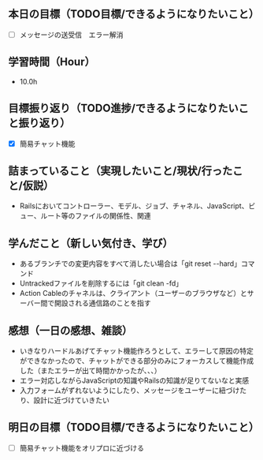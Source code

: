 ## 本日の目標（TODO目標/できるようになりたいこと）
- [ ] メッセージの送受信　エラー解消
　
## 学習時間（Hour）
- 10.0h

## 目標振り返り（TODO進捗/できるようになりたいこと振り返り）
- [x] 簡易チャット機能

##  詰まっていること（実現したいこと/現状/行ったこと/仮説）
- Railsにおいてコントローラー、モデル、ジョブ、チャネル、JavaScript、ビュー、ルート等のファイルの関係性、関連

## 学んだこと（新しい気付き、学び）
- あるブランチでの変更内容をすべて消したい場合は「git reset --hard」コマンド
- Untrackedファイルを削除するには「git clean -fd」
- Action Cableのチャネルは、クライアント（ユーザーのブラウザなど）とサーバー間で開設される通信路のことを指す

## 感想（一日の感想、雑談）
- いきなりハードルあげてチャット機能作ろうとして、エラーして原因の特定ができなかったので、チャットができる部分のみにフォーカスして機能作成した（またエラーが出て時間かかったが、、、）
- エラー対応しながらJavaScriptの知識やRailsの知識が足りてないなと実感
- 入力フォームがずれないようにしたり、メッセージをユーザーに紐づけたり、設計に近づけていきたい

## 明日の目標（TODO目標/できるようになりたいこと）
- [ ] 簡易チャット機能をオリプロに近づける
